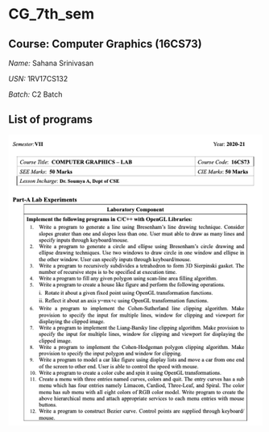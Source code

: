 # CG_7th_sem

## Course: Computer Graphics (16CS73)

_Name:_ Sahana Srinivasan

_USN:_ 1RV17CS132

_Batch:_ C2 Batch

## List of programs

![List of programs](list_of_programs.png)
